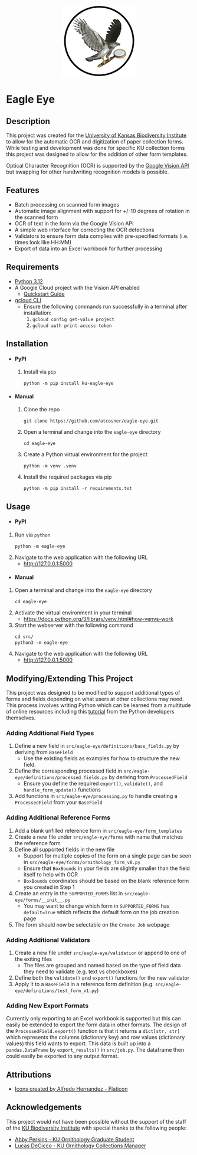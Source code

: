 <div align="center"><img style="max-height: 200px" src="https://raw.githubusercontent.com/atcosner/eagle-eye/refs/heads/main/webserver/static/images/eagle_eye_logo_small.png"></div>

Eagle Eye
===============================

Description
-----------
This project was created for the [University of Kansas Biodiversity Institute](https://biodiversity.ku.edu/) to allow for the automatic OCR and digitization of paper collection forms.
While testing and development was done for specific KU collection forms this project was designed to allow for the addition of other form templates.

Optical Character Recognition (OCR) is supported by the [Google Vision API](https://cloud.google.com/vision?hl=en) but swapping for other handwriting recognition models is possible.


Features
--------
* Batch processing on scanned form images
* Automatic image alignment with support for +/-10 degrees of rotation in the scanned form
* OCR of text in the form via the Google Vision API
* A simple web interface for correcting the OCR detections
* Validators to ensure form data complies with pre-specified formats (i.e. times look like HH:MM)
* Export of data into an Excel workbook for further processing


Requirements
-------------
* [Python 3.12](https://www.python.org/)
* A Google Cloud project with the Vision API enabled
  * [Quickstart Guide](https://cloud.google.com/vision/docs/setup)
* [gcloud CLI](https://cloud.google.com/sdk/docs/install)
  * Ensure the following commands run successfully in a terminal after installation:
    1. `gcloud config get-value project`
    2. `gcloud auth print-access-token`

Installation
-------------
* #### PyPI
  1. Install via `pip`
      ```commandline
      python -m pip install ku-eagle-eye
      ```
* #### Manual
  1. Clone the repo
      ```commandline
      git clone https://github.com/atcosner/eagle-eye.git
      ```
  2. Open a terminal and change into the `eagle-eye` directory
      ```commandline
      cd eagle-eye
      ```
  3. Create a Python virtual environment for the project
      ```commandline
      python -m venv .venv
      ```
  4. Install the required packages via pip
      ```commandline
      python -m pip install -r requirements.txt
      ```

Usage
-----
* #### PyPI
1. Run via `python`
    ```commandline
    python -m eagle-eye
    ```
4. Navigate to the web application with the following URL
   * http://127.0.0.1:5000
* #### Manual
1. Open a terminal and change into the `eagle-eye` directory
    ```commandline
    cd eagle-eye
    ```
2. Activate the virtual environment in your terminal
   * https://docs.python.org/3/library/venv.html#how-venvs-work
3. Start the webserver with the following command
    ```commandline
    cd src/
    python3 -m eagle-eye
    ```
4. Navigate to the web application with the following URL
   * http://127.0.0.1:5000

Modifying/Extending This Project
-------------------------------
This project was designed to be modified to support additional types of forms and fields depending on what users at
other collections may need. This process involves writing Python which can be learned from a multitude of online
resources including this [tutorial](https://docs.python.org/3/tutorial/index.html) from the Python developers themselves.

### Adding Additional Field Types
1. Define a new field in `src/eagle-eye/definitions/base_fields.py` by deriving from `BaseField`
   * Use the existing fields as examples for how to structure the new field.
2. Define the corresponding processed field in `src/eagle-eye/definitions/processed_fields.py` by deriving from `ProcessedField`
   * Ensure you define the required `export()`, `validate()`, and `handle_form_update()` functions
3. Add functions in `src/eagle-eye/processing.py` to handle creating a `ProcessedField` from your `BaseField`

### Adding Additional Reference Forms
1. Add a blank unfilled reference form in `src/eagle-eye/form_templates`
2. Create a new file under `src/eagle-eye/forms` with name that matches the reference form
3. Define all supported fields in the new file
   * Support for multiple copies of the form on a single page can be seen in `src/eagle-eye/forms/ornithology_form_v8.py`
   * Ensure that `BoxBounds` in your fields are slightly smaller than the field itself to help with OCR
   * `BoxBounds` coordinates should be based on the blank reference form you created in Step 1
4. Create an entry in the `SUPPORTED_FORMS` list in `src/eagle-eye/forms/__init__.py`
   * You may want to change which form in `SUPPORTED_FORMS` has `default=True` which reflects the default form on the job creation page
5. The form should now be selectable on the `Create Job` webpage

### Adding Additional Validators
1. Create a new file under `src/eagle-eye/validation` or append to one of the exiting files
   * The files are grouped and named based on the type of field data they need to validate (e.g. text vs checkboxes)
2. Define both the `validate()` and `export()` functions for the new validator
3. Apply it to a `BaseField` in a reference form definition (e.g. `src/eagle-eye/definitions/test_form_v1.py`)

### Adding New Export Formats
Currently only exporting to an Excel workbook is supported but this can easily be extended to export the form data in
other formats. The design of the `ProcessedField.export()` function is that it returns a `dict[str, str]` which
represents the columns (dictionary key) and row values (dictionary values) this field wants to export. This data is
built up into a `pandas.DataFrame` by `export_results()` in `src/job.py`. The dataframe then could easily be exported to
any output format.


Attributions
------------
* <a href="https://www.flaticon.com/authors/alfredo-hernandez">Icons created by Alfredo Hernandez - Flaticon</a>


Acknowledgements
---------------
This project would not have been possible without the support of the staff of the [KU Biodiversity Institute](https://biodiversity.ku.edu/)
with special thanks to the following people:
* [Abby Perkins - KU Ornithology Graduate Student](https://github.com/abbycperkins)
* [Lucas DeCicco - KU Ornithology Collections Manager](https://www.lhdecicco.com/)
